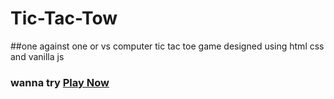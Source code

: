 # Tic-Tac-Tow
##one against one or vs computer tic tac toe game designed using html css and vanilla js
### wanna try [Play Now](https://abdo2002654.github.io/Tic-Tac-Tow/)
